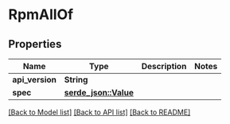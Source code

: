 # RpmAllOf

## Properties

Name | Type | Description | Notes
------------ | ------------- | ------------- | -------------
**api_version** | **String** |  | 
**spec** | [**serde_json::Value**](serde_json::Value.md) |  | 

[[Back to Model list]](../README.md#documentation-for-models) [[Back to API list]](../README.md#documentation-for-api-endpoints) [[Back to README]](../README.md)


